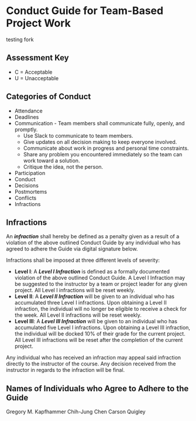 # Conduct Guide for Team-Based Project Work

testing fork

## Assessment Key

* C = Acceptable
* U = Unacceptable

## Categories of Conduct

* Attendance
* Deadlines
* Communication - Team members shall communicate fully, openly, and promptly.
  - Use Slack to communicate to team members.
  - Give updates on all decision making to keep everyone involved.
  - Communicate about work in progress and personal time constraints.
  - Share any problem you encountered immediately so the team can work toward a
  solution.
  - Critique the idea, not the person.
* Participation
* Conduct
* Decisions
* Postmortems
* Conflicts
* Infractions

## Infractions

An ***infraction*** shall hereby be defined as a penalty given as a result of a violation of the
above outlined Conduct Guide by any individual who has agreed to adhere the Guide
via digital signature below.

Infractions shall be imposed at three different levels of severity:

 * **Level I**: A ***Level I Infraction*** is defined as a formally documented violation
 of the above outlined Conduct Guide. A Level I Infraction may be suggested to the
 instructor by a team or project leader for any given project. All Level I infractions will be reset weekly.
 * **Level II**: A ***Level II Infraction*** will be given to an individual who has accumulated three Level I infractions. Upon obtaining a Level II infraction, the individual will no longer be eligible to receive a check for the week. All Level II infractions will be reset weekly.
 * **Level III**: A ***Level III Infraction*** will be given to an individual who has accumulated five Level I infractions. Upon obtaining a Level III infraction, the individual will be docked 10% of their grade for the current project. All Level III infractions will be reset after the completion of the current project.

Any individual who has received an infraction may appeal said infraction directly
to the instructor of the course. Any decision received from the instructor in
regards to the infraction will be final.

## Names of Individuals who Agree to Adhere to the Guide

Gregory M. Kapfhammer
Chih-Jung Chen
Carson Quigley
